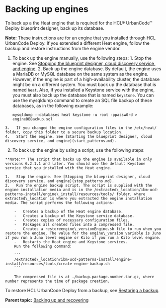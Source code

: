 # Backing up engines

To back up a the Heat engine that is required for the HCL® UrbanCode™ Deploy blueprint designer, back up its database.

**Note:** These instructions are for an engine that you installed through HCL UrbanCode Deploy. If you extended a different Heat engine, follow the backup and restore instructions from the engine vendor.

1.   To back up the engine manually, use the following steps: 
    1.   Stop the engine. See [Stopping the blueprint designer, cloud discovery service, and engine](stop_patterns.md).
    2.   Back up the engine database. By default, the engine uses a MariaDB or MySQL database on the same system as the engine. However, if the engine is part of a high-availability cluster, the database might be on a different system. You must back up the database that is named `heat`. Also, if you installed a Keystone service with the engine, you must also back up the database that is named `keystone`. You can use the mysqldump command to create an SQL file backup of these databases, as in the following example:

        ```
        mysqldump --databases heat keystone -u root -ppassw0rd > engineDBBackup.sql
        ```

    3.   If you changed the engine configuration files in the /etc/heat/ folder, copy this folder to a secure backup location. 
    4.   Start the engine. See [Starting the blueprint designer, cloud discovery service, and engine](start_patterns.md).
2.   To back up the engine by using a script, use the following steps: 

    **Note:** The script that backs up the engine is available in only versions 6.2.1.1 and later. You should use the default Keystone service that you installed with the Heat engine.

    1.   Stop the engine. See [Stopping the blueprint designer, cloud discovery service, and engine](stop_patterns.md).
    2.   Run the engine backup script. The script is supplied with the engine installation media and is in the /extracted\_location/ibm-ucd-patterns-install/engine\_install/resources/tools/ folder, where extracted\_location is where you extracted the engine installation media. The script performs the following actions:

        -   Creates a backup of the Heat engine database.
        -   Creates a backup of the Keystone service database.
        -   Creates copies of necessary configuration files.
        -   Packages all created files into a compressed file.
        -   Creates a restoreengine\_versionEngine.sh file to run when you restore the engine. The value for the engine\_version variable is Juno if you run a Juno level engine or Kilo if you run a Kilo level engine.
        -   Restarts the Heat engine and Keystone services.
        Run the following command:

        ```
        /extracted\_location/ibm-ucd-patterns-install/engine-install/resources/tools/create-engine-backup.sh
        ```

        The compressed file is at ./backup.package.number.tar.gz, where number represents the time of package creation.


To restore HCL UrbanCode Deploy from a backup, see [Restoring a backup](../../com.ibm.udeploy.doc/topics/arch_data_recovery.md).

**Parent topic:** [Backing up and recovering](../../com.ibm.edt.doc/topics/backup_recover.md)

